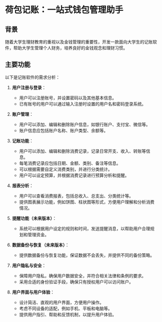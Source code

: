 # 荷包记账：一站式钱包管理助手

## 背景

随着大学生理财教育的重视以及金钱管理的重要性，开发一款面向大学生的记账软件，帮助大学生管理个人财务，培养良好的金钱观念和理财习惯。

## 主要功能

以下是记账软件的需求分析：

1. **用户注册与登录**：
    - 用户可以注册账号，并设置密码以及其他基本信息。
    - 已有账号的用户可以通过输入注册时设置的用户名和密码登录系统。

2. **账户管理**：
    - 用户可以添加、编辑和删除账户信息，如银行账户、支付宝、微信等。
    - 账户信息应包括账户名称、账户类型、余额等。

3. **记账功能**：
    - 用户可以添加、编辑和删除消费记录，记录日常开支、收入、转账等信息。
    - 每笔消费记录应包括日期、金额、类别、备注等信息。
    - 可以根据需要自定义消费类别，并进行分类统计。
    - 用户可以设定预算，并根据消费记录进行预算分析和提醒。

4. **报表分析**：
    - 用户可以查看消费报表，包括总收入、总支出、分类统计等。
    - 提供图表展示功能，例如饼图、柱状图等形式，方便用户理解和分析消费情况。

5. **提醒功能（未来版本）**：
    - 系统可以根据用户设定的规则和时间，发送提醒消息，以帮助用户合理规划和管理资金。

6. **数据备份与恢复（未来版本）**：
    - 提供数据备份与恢复功能，保证数据不会丢失，并提供不同的备份策略。

7. **用户隐私与安全**：
    - 保障用户隐私，确保用户数据安全，并符合相关法律和条例的要求。
    - 采用合适的身份验证手段，确保只有授权用户可以访问账户。

8. **用户界面与用户体验**：
    - 设计简洁、直观的用户界面，方便用户操作。
    - 考虑不同设备的适配，例如手机、平板和电脑等。
    - 提供用户指引、帮助和反馈机制，以提升用户体验。